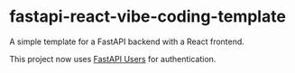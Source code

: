 # fastapi-react-vibe-coding-template

A simple template for a FastAPI backend with a React frontend.

This project now uses [FastAPI Users](https://fastapi-users.github.io/fastapi-users/latest/) for authentication.
